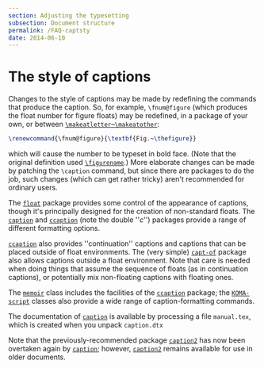 ```yaml
---
section: Adjusting the typesetting
subsection: Document structure
permalink: /FAQ-captsty
date: 2014-06-10
---
```


# The style of captions

Changes to the style of captions may be made by redefining the commands
that produce the caption.  So, for example, `\fnum@figure` (which
produces the float number for figure floats) may be redefined, in a
package of your own, or between
[`\makeatletter`&ndash;`\makeatother`](/FAQ-atsigns):
```latex
\renewcommand{\fnum@figure}{\textbf{Fig.~\thefigure}}
```
which will cause the number to be typeset in bold face.  (Note that
the original definition used 
[`\figurename`](/FAQ-fixnam).)  More elaborate changes can be
made by patching the `\caption` command, but since there are
packages to do the job, such changes (which can get rather tricky)
aren't recommended for ordinary users.

The [`float`](https://ctan.org/pkg/float) package provides some control of the appearance of
captions, though it's principally designed for the creation of
non-standard floats.  The [`caption`](https://ctan.org/pkg/caption) and [`ccaption`](https://ctan.org/pkg/ccaption)
(note the double ''_c_'') packages provide a range of different
formatting options.

[`ccaption`](https://ctan.org/pkg/ccaption) also provides ''continuation'' captions and captions
that can be placed outside of float environments.  The (very simple)
[`capt-of`](https://ctan.org/pkg/capt-of) package also allows captions outside a float
environment.  Note that care is needed when doing things that assume
the sequence of floats (as in continuation captions), or potentially
mix non-floating captions with floating ones.

The [`memoir`](https://ctan.org/pkg/memoir) class includes the facilities of the
[`ccaption`](https://ctan.org/pkg/ccaption) package; the [`KOMA-script`](https://ctan.org/pkg/KOMA-script) classes also
provide a wide range of caption-formatting commands.

The documentation of [`caption`](https://ctan.org/pkg/caption) is available by processing a
file `manual.tex`, which is created when you unpack
`caption.dtx`

Note that the previously-recommended package [`caption2`](https://ctan.org/pkg/caption2) has
now been overtaken again by [`caption`](https://ctan.org/pkg/caption); however,
[`caption2`](https://ctan.org/pkg/caption2) remains available for use in older documents.

